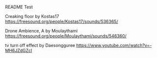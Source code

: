 README Test

Creaking floor by Kostas17
https://freesound.org/people/Kostas17/sounds/536365/

Drone Ambience, A by Moulaythami
https://freesound.org/people/Moulaythami/sounds/546360/

tv turn off effect by Daesongguree
https://www.youtube.com/watch?v=-MH6JZdGZcI